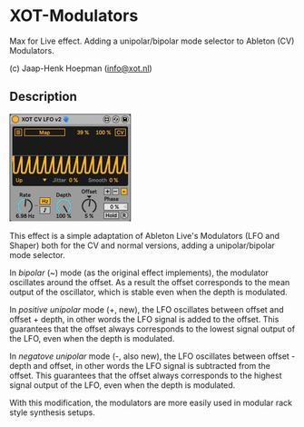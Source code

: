 # XOT-Modulators

Max for Live effect. Adding a unipolar/bipolar mode selector to Ableton (CV) Modulators.

(c) Jaap-Henk Hoepman (info@xot.nl)

## Description

![Screenshot](Screenshot.png "Screenshot")

This effect is a simple adaptation of Ableton Live's Modulators (LFO and Shaper) both for the CV and normal versions, adding a unipolar/bipolar mode selector. 

In *bipolar* (~) mode (as the original effect implements), the modulator oscillates around the offset. As a result the offset corresponds to the mean output of the oscillator, which is stable even when the depth is modulated. 

In *positive unipolar* mode (+, new), the LFO oscillates between offset and offset + depth, in other words the LFO signal is added to the offset. This guarantees that the offset always corresponds to the lowest signal output of the LFO, even when the depth is modulated.

In *negatove unipolar* mode (-, also new), the LFO oscillates between offset - depth and offset, in other words the LFO signal is subtracted from the offset. 
This guarantees that the offset always corresponds to the highest signal output of the LFO, even when the depth is modulated.

With this modification, the modulators are more easily used in modular rack style synthesis setups.
